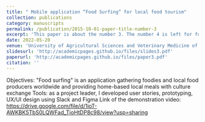 ```yaml
---
title: " Mobile application “Food Surfing” for local food tourism"
collection: publications
category: manuscripts
permalink: /publication/2015-10-01-paper-title-number-3
excerpt: 'This paper is about the number 3. The number 4 is left for future work.'
date: 2022-05-20
venue: 'University of Agricultural Sciences and Veterinary Medicine of Cluj-Napoca'
slidesurl: 'http://academicpages.github.io/files/slides3.pdf'
paperurl: 'http://academicpages.github.io/files/paper3.pdf'
citation: ''
---
```

Objectives: "Food surfing" is an application gathering foodies and local food producers worldwide and providing home-based local meals with culture exchange
Tools: as a project leader, I developed user stories, prototyping, UX/UI design using Slack and Figma
Link of the demonstration video: https://drive.google.com/file/d/1ioT-AWKBK5TbS0LQWFad_TioHtDP8c98/view?usp=sharing
